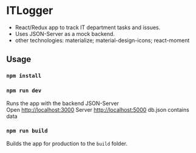 # ITLogger

- React/Redux app to track IT department tasks and issues.
- Uses JSON-Server as a mock backend.
- other technologies: materialize; material-design-icons; react-moment

## Usage

### `npm install`

### `npm run dev`

Runs the app with the backend JSON-Server<br>
Open [http://localhost:3000](http://localhost:3000)
Server [http://localhost:5000](http://localhost:5000)
db.json contains data

### `npm run build`

Builds the app for production to the `build` folder.<br>
